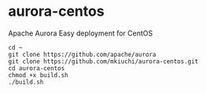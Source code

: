 # aurora-centos
Apache Aurora Easy deployment for CentOS

    cd ~
    git clone https://github.com/apache/aurora
    git clone https://github.com/mkiuchi/aurora-centos.git
    cd aurora-centos
    chmod +x build.sh
    ./build.sh
